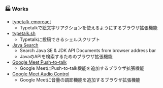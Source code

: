 ###  🏭 Works
- [typetalk-emoreact](https://github.com/mohno007/typetalk-emoreact)  
    - Typetalkで絵文字リアクションを使えるようにするブラウザ拡張機能
- [typetalk.sh](https://github.com/mohno007/typetalk.sh)  
    - Typetalkに投稿できるシェルスクリプト
- [Java Search](https://gist.github.com/mohno007/50a234f3b401e386583274f47f4e12aa)
    - Search Java SE & JDK API Documents from browser address bar
    - JavaのAPIを検索するためのブラウザ拡張機能
- [Google Meet Push-to-talk](https://gist.github.com/mohno007/d4947babdfad47b2fd4cd5e68e798cd1)  
    - Google MeetにPush-to-talk機能を追加するブラウザ拡張機能
- [Google Meet Audio Control](https://gist.github.com/mohno007/49611fbf8f4675562e53cda2783cb0fa)  
    - Google Meetに音量の調節機能を追加するブラウザ拡張機能

<!--
**mohno007/mohno007** is a ✨ _special_ ✨ repository because its `README.md` (this file) appears on your GitHub profile.

Here are some ideas to get you started:

- 🔭 I’m currently working on ...
- 🌱 I’m currently learning ...
- 👯 I’m looking to collaborate on ...
- 🤔 I’m looking for help with ...
- 💬 Ask me about ...
- 📫 How to reach me: ...
- 😄 Pronouns: ...
- ⚡ Fun fact: ...
-->
